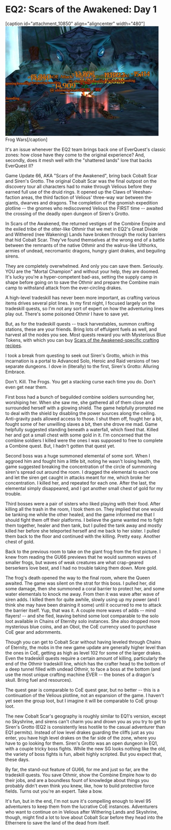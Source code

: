 # EQ2: Scars of the Awakened: Day 1

[caption id="attachment\_10850" align="aligncenter" width="480"][![Frog Wars](../uploads/2013/05/EverQuest2-2013-04-30-21-31-14-27-480x343.jpg)](../uploads/2013/05/EverQuest2-2013-04-30-21-31-14-27.jpg) Frog Wars[/caption]

It's an issue whenever the EQ2 team brings back one of EverQuest's classic zones: how close have they come to the original experience? And, secondly, does it mesh well with the "shattered lands" lore that backs EverQuest II?

Game Update 66, AKA "Scars of the Awakened", bring back Cobalt Scar and Siren's Grotto. The original Cobalt Scar was the final outpost on the discovery tour all characters had to make through Velious before they earned full use of the druid rings. It opened up the Claws of Veeshan-faction areas, the third faction of Velious' three-way war between the giants, dwarves and dragons. The completion of the gnomish expedition plotline -- the gnomes who rediscovered Velious the FIRST time -- awaited the crossing of the deadly open dungeon of Siren's Grotto.

In Scars of the Awakened, the returned vestiges of the Combine Empire and the exiled tribe of the otter-like Othmir that we met in EQ2's Great Divide and Withered (nee Wakening) Lands have broken through the rocky barriers that hid Cobalt Scar. They've found themselves at the wrong end of a battle between the remnants of the native Othmir and the walrus-like Ulthorks, armies of undead, necromantic dragons, hungry giant drakes, and beguiling sirens.

They are completely overwhelmed. And only you can save them. Seriously. YOU are the "Mortal Champion" and without your help, they are doomed. It's lucky you're a hyper-competent bad-ass, setting the supply camp in shape before going on to save the Othmir and prepare the Combine main camp to withstand attack from the ever-circling drakes.

A high-level tradeskill has never been more important, as crafting various items drives several plot lines. In my first night, I focused largely on the tradeskill quests, so I'm not any sort of expert on how the adventuring lines play out. There's some poisoned Othmir I have to save yet.

But, as for the tradeskill quests -- track harvestables, summon crafting stations, these are your friends. Bring lots of effulgent fuels as well, and harvest all the nodes you see. Most quests reward you with Mysterious Blue Tokens, with which you can buy [Scars of the Awakened-specific crafting recipes](http://www.eq2designgallery.com/scars-of-the-awakened---gu66.html).

I took a break from questing to seek out Siren's Grotto, which in this incarnation is a portal to Advanced Solo, Heroic and Raid versions of two separate dungeons. I dove in (literally) to the first, Siren's Grotto: Alluring Embrace.

Don't. Kill. The Frogs. You get a stacking curse each time you do. Don't even get near them.

First boss had a bunch of beguilded combine soldiers surrounding her, worshiping her. When she saw me, she gathered all of them close and surrounded herself with a glowing shield. The game helpfully prompted me to deal with the shield by disabling the power sources along the ceiling. Anti-gravity pads allowed access to those. I shut them off, fought her a bit, fought some of her unwilling slaves a bit, then she drove me mad. Game helpfully suggested standing beneath a waterfall, which fixed that. Killed her and got a small chest with some gold in it. I'm concerned that the combine soldiers I killed were the ones I was supposed to free to complete a Combine quest. But, I hadn't gotten that quest yet.

Second boss was a huge summoned elemental of some sort. When I aggroed him and fought him a little bit, noting he wasn't losing health, the game suggested breaking the concentration of the circle of summoning siren's spread out around the room. I dragged the elemental to each one and let the siren get caught in attacks meant for me, which broke her concentration. I killed her, and repeated for each one. After the last, the elemental simply disappeared, and I got another small chest of gold for my trouble.

Third bosses were a pair of sisters who liked playing with their food. After killing all the trash in the room, I took them on. They implied that one would be tanking me while the other healed, and the game informed me that I should fight them off their platforms. I believe the game wanted me to fight them together, healer and then tank, but I pulled the tank away and mostly killed her before she teleported herself and me back to her sister. I pulled them back to the floor and continued with the killing. Pretty easy. Another chest of gold.

Back to the previous room to take on the giant frog from the first picture. I knew from reading the GU66 previews that he would summon waves of smaller frogs, but waves of weak creatures are what crap-geared berserkers love best, and I had no trouble taking them down. More gold.

The frog's death opened the way to the final room, where the Queen awaited. The game was silent on the strat for this boss. I pulled her, did some damage, then she summoned a coral barrier to protect her, and some water elementals to knock me away. From then it was wave after wave of siren adds. I killed them for quite awhile, slowly using up my power (and I think she may have been draining it some) until it occurred to me to attack the barrier itself. Yup, that was it. A couple more waves of adds -- mind flayers! -- and she fled, leaving behind some loot comparable to the solo loot available in Chains of Eternity solo instances. She also dropped more mysterious blue coins, and an Obol, the CoE currency used to purchase CoE gear and adornments.

Though you can get to Cobalt Scar without having leveled through Chains of Eternity, the mobs in the new game update are generally higher level than the ones in CoE, getting as high as level 102 for some of the larger drakes. Even the tradeskill quests require a certain amount of killing, particularly the end of the Othmir tradeskill line, which has the crafter head to the bottom of a deep tunnel filled with undead Othmir, to face a boss at the bottom (and use the most unique crafting machine EVER -- the bones of a dragon's skull. Bring fuel and resources).

The quest gear is comparable to CoE quest gear, but no better -- this is a continuation of the Velious plotline, not an expansion of the game. I haven't yet seen the group loot, but I imagine it will be comparable to CoE group loot.

The new Cobalt Scar's geography is roughly similar to EQ1's version, except no Skyshrine, and sirens can't charm you and drown you as you try to get to Siren's Grotto (EQ2 is consistently less hostile to the casual adventurer than EQ1 permits). Instead of low level drakes guarding the cliffs just as you enter, you have high level drakes on the far side of the zone, where you have to go looking for them. Siren's Grotto was an open dungeon in EQ1, with a couple tricky boss fights. While the new SG looks nothing like the old, the variety of boss fights is fun, albeit highly scripted. But you expect that, these days.

By far, the stand-out feature of GU66, for me and just so far, are the tradeskill quests. You save Othmir, show the Combine Empire how to do their jobs, and are a boundless fount of knowledge about things you probably didn't even think you knew, like, how to build protective force fields. Turns out you're an expert. Take a bow.

It's fun, but in the end, I'm not sure it's compelling enough to level 95 adventurers to keep them from the lucrative CoE instances. Adventurers who want to continue on in Velious after Withering Lands and Skyshrine, though, might find a lot to love about Cobalt Scar before they head into the Ethernere to save the land of the dead from itself.

